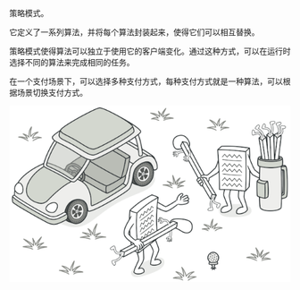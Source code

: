 策略模式。

它定义了一系列算法，并将每个算法封装起来，使得它们可以相互替换。

策略模式使得算法可以独立于使用它的客户端变化。通过这种方式，可以在运行时选择不同的算法来完成相同的任务。

在一个支付场景下，可以选择多种支付方式，每种支付方式就是一种算法，可以根据场景切换支付方式。

![](../../../../../../images/3-8.png)